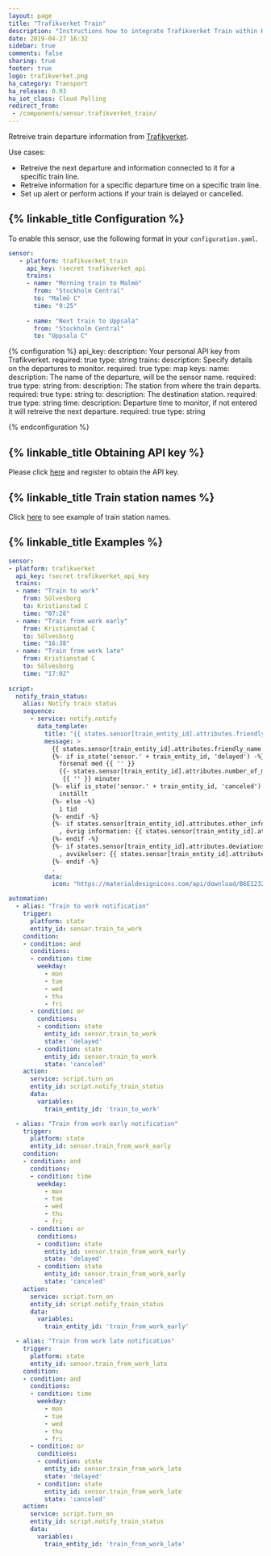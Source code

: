 ```yaml
---
layout: page
title: "Trafikverket Train"
description: "Instructions how to integrate Trafikverket Train within Home Assistant."
date: 2019-04-27 16:32
sidebar: true
comments: false
sharing: true
footer: true
logo: trafikverket.png
ha_category: Transport
ha_release: 0.93
ha_iot_class: Cloud Polling
redirect_from:
 - /components/sensor.trafikverket_train/
---
```


Retreive train departure information from [Trafikverket](https://www.trafikverket.se/).

Use cases:

- Retreive the next departure and information connected to it for a specific train line.
- Retreive information for a specific departure time on a specific train line.
- Set up alert or perform actions if your train is delayed or cancelled.

## {% linkable_title Configuration %}

To enable this sensor, use the following format in your `configuration.yaml`.

```yaml
sensor:
   - platform: trafikverket_train
     api_key: !secret trafikverket_api
     trains:
     - name: "Morning train to Malmö"
       from: "Stockholm Central"
       to: "Malmö C"
       time: "9:25"
       
     - name: "Next train to Uppsala"
       from: "Stockholm Central"
       to: "Uppsala C"
```

{% configuration %}
api_key:
  description: Your personal API key from Trafikverket.
  required: true
  type: string
trains:
  description: Specify details on the departures to monitor.
  required: true
  type: map
  keys:
    name:
      description: The name of the departure, will be the sensor name.
      required: true
      type: string
    from:
      description: The station from where the train departs.
      required: true
      type: string
    to:
      description: The destination station.
      required: true
      type: string
    time:
      description: Departure time to monitor, if not entered it will retreive the next departure.
      required: true
      type: string
    
    
{% endconfiguration %}

## {% linkable_title Obtaining API key %}

Please click [here](https://api.trafikinfo.trafikverket.se/) and register to obtain the API key.

## {% linkable_title Train station names %}

Click [here](https://www.trafikverket.se/trafikinformation/tag/?ArrDep=departure&) to see example of train station names.

## {% linkable_title Examples %}

```yaml
sensor:
- platform: trafikverket
  api_key: !secret trafikverket_api_key
  trains:
  - name: "Train to work"
    from: Sölvesborg
    to: Kristianstad C
    time: "07:28"
  - name: "Train from work early"
    from: Kristianstad C
    to: Sölvesborg
    time: "16:38"
  - name: "Train from work late"
    from: Kristianstad C
    to: Sölvesborg
    time: "17:02"
    
script:
  notify_train_status:
    alias: Notify train status
    sequence:
      - service: notify.notify
        data_template:
          title: "{{ states.sensor[train_entity_id].attributes.friendly_name }}"
          message: >
            {{ states.sensor[train_entity_id].attributes.friendly_name }} är {{ '' }}
            {%- if is_state('sensor.' + train_entity_id, 'delayed') -%}
              försenat med {{ '' }}
              {{- states.sensor[train_entity_id].attributes.number_of_minutes_delayed|int -}}
               {{ '' }} minuter
            {%- elif is_state('sensor.' + train_entity_id, 'canceled') -%}
              inställt
            {%- else -%}
              i tid
            {%- endif -%}
            {%- if states.sensor[train_entity_id].attributes.other_information -%}
              , övrig information: {{ states.sensor[train_entity_id].attributes.other_information -}}
            {%- endif -%}
            {%- if states.sensor[train_entity_id].attributes.deviations -%}
              , avvikelser: {{ states.sensor[train_entity_id].attributes.deviations -}}
            {%- endif -%}
            .
          data:
            icon: "https://materialdesignicons.com/api/download/B6E1232A-3A43-4200-BE34-1BC436B34BF1/FFFFFF/1/FFFFFF/0/128"

automation:
  - alias: "Train to work notification"
    trigger:
      platform: state
      entity_id: sensor.train_to_work
    condition:
    - condition: and
      conditions:
      - condition: time
        weekday:
          - mon
          - tue
          - wed
          - thu
          - fri
      - condition: or
        conditions:
        - condition: state
          entity_id: sensor.train_to_work
          state: 'delayed'
        - condition: state
          entity_id: sensor.train_to_work
          state: 'canceled'
    action:
      service: script.turn_on
      entity_id: script.notify_train_status
      data:
        variables:
          train_entity_id: 'train_to_work'

  - alias: "Train from work early notification"
    trigger:
      platform: state
      entity_id: sensor.train_from_work_early
    condition:
    - condition: and
      conditions:
      - condition: time
        weekday:
          - mon
          - tue
          - wed
          - thu
          - fri
      - condition: or
        conditions:
        - condition: state
          entity_id: sensor.train_from_work_early
          state: 'delayed'
        - condition: state
          entity_id: sensor.train_from_work_early
          state: 'canceled'
    action:
      service: script.turn_on
      entity_id: script.notify_train_status
      data:
        variables:
          train_entity_id: 'train_from_work_early'

  - alias: "Train from work late notification"
    trigger:
      platform: state
      entity_id: sensor.train_from_work_late
    condition:
    - condition: and
      conditions:
      - condition: time
        weekday:
          - mon
          - tue
          - wed
          - thu
          - fri
      - condition: or
        conditions:
        - condition: state
          entity_id: sensor.train_from_work_late
          state: 'delayed'
        - condition: state
          entity_id: sensor.train_from_work_late
          state: 'canceled'
    action:
      service: script.turn_on
      entity_id: script.notify_train_status
      data:
        variables:
          train_entity_id: 'train_from_work_late'
```
